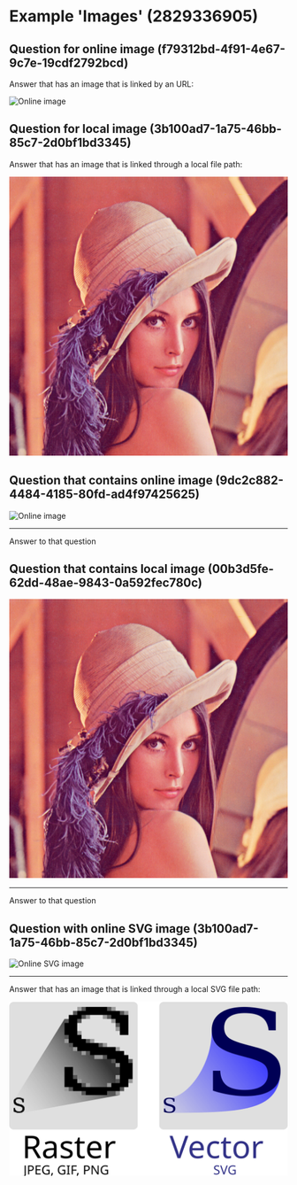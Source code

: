 # Example 'Images' (2829336905)

## Question for online image (f79312bd-4f91-4e67-9c7e-19cdf2792bcd)

Answer that has an image that is linked by an URL:

![Online image](https://upload.wikimedia.org/wikipedia/en/7/7d/Lenna_%28test_image%29.png)

## Question for local image (3b100ad7-1a75-46bb-85c7-2d0bf1bd3345)

Answer that has an image that is linked through a local file path:

![Local image](wikimedia_lenna.png)

## Question that contains online image (9dc2c882-4484-4185-80fd-ad4f97425625)

![Online image](https://upload.wikimedia.org/wikipedia/en/7/7d/Lenna_%28test_image%29.png)

---

Answer to that question

## Question that contains local image (00b3d5fe-62dd-48ae-9843-0a592fec780c)

![Local image](wikimedia_lenna.png)

---

Answer to that question

## Question with online SVG image (3b100ad7-1a75-46bb-85c7-2d0bf1bd3345)

![Online SVG image](https://upload.wikimedia.org/wikipedia/commons/6/6b/Bitmap_VS_SVG.svg)

---

Answer that has an image that is linked through a local SVG file path:

![Local SVG image](res/wikipedia_svg_demo.svg)
